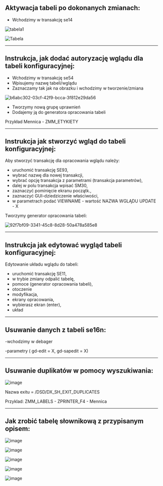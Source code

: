 ## Aktywacja tabeli po dokonanych zmianach:

* Wchodzimy w transakcję se14

![tabela1](https://user-images.githubusercontent.com/91785152/224951430-ac96fc80-a7f7-4850-b760-d90ba76cdcab.png)

![Tabela](https://user-images.githubusercontent.com/91785152/224951455-62e6b16c-2122-4e1f-8672-ed47e205de48.png)

-----------------------------------------------------------------------------------------------------------------------------------------------------------------------

## Instrukcja, jak dodać autoryzację wglądu dla tabeli konfiguracyjnej:

* Wchodzimy w transakcję se54
* Wpisujemy nazwę tabeli/wglądu
* Zaznaczamy tak jak na obrazku i wchodzimy w tworzenie/zmiana

![b6abc302-03cf-42f9-bcca-3f812e29da56](https://user-images.githubusercontent.com/91785152/204552477-25fcf053-bc05-41ba-a3e7-9c1f105337df.jpg)

* Tworzymy nową grupę uprawnień
* Dodajemy ją do generatora opracowania tabeli

Przykład Mennica - ZMM_ETYKIETY

-----------------------------------------------------------------------------------------------------------------------------------------------------------------------

## Instrukcja jak stworzyć wgląd do tabeli konfiguracyjnej:

Aby stworzyć transakcję dla opracowania wglądu należy:

- uruchomić transakcję SE93,
- wybrać nazwę dla nowej transakcji,
- wybrać opcję transakcja z parametrami (transakcja parametrów),
- dalej w polu transakcja wpisać SM30,
- zaznaczyć pominięcie ekranu początk.,
- zaznaczyć GUI-dziedziczenie właściwości,
- w parametrach podać VIEWNAME - wartość NAZWA WGLĄDU
		      UPDATE	- X
		      
Tworzymy generator opracowania tabeli:

![92f7bf09-3341-45c8-8d28-50a478a585e8](https://user-images.githubusercontent.com/91785152/198004684-a3dce76d-9377-49cf-a564-8c2e45915daa.jpg)

-----------------------------------------------------------------------------------------------------------------------------------------------------------------------

## Instrukcja jak edytować wygląd tabeli konfiguracyjnej:

Edytowanie układu wglądu do tabeli:

- uruchomić transakcję SE11,
- w trybie zmiany odpalić tabelę,
- pomoce (generator opracowania tabeli),
- otoczenie
- modyfikacja,
- ekrany opracowania,
- wybierasz ekran (enter),
- układ

-----------------------------------------------------------------------------------------------------------------------------------------------------------------------

## Usuwanie danych z tabeli se16n:

-wchodzimy w debager

-parametry ( gd-edit = X, gd-sapedit = X)

-----------------------------------------------------------------------------------------------------------------------------------------------------------------------

## Usuwanie duplikatów w pomocy wyszukiwania:

![image](https://user-images.githubusercontent.com/91785152/205066443-0507f392-41af-4f48-aa8f-938e20ae76fe.png)

Nazwa exitu = /DSD/DX_SH_EXIT_DUPLICATES

Przyklad: ZMM_LABELS - ZPRINTER_F4 - Mennica

-----------------------------------------------------------------------------------------------------------------------------------------------------------------------

## Jak zrobić tabelę słownikową z przypisanym opisem:

![image](https://github.com/natanielgasiorek/SAP/assets/91785152/ec395543-e14c-4262-9afe-5062d40566f7)

![image](https://github.com/natanielgasiorek/SAP/assets/91785152/dbdbd757-43a8-4f86-9918-1109fcc7f332)

![image](https://github.com/natanielgasiorek/SAP/assets/91785152/1a0777f2-621c-4479-8fc0-d7b0c49da840)

![image](https://github.com/natanielgasiorek/SAP/assets/91785152/d6f37fa5-790d-437a-8213-ebc472af11c8)

![image](https://github.com/natanielgasiorek/SAP/assets/91785152/d798a8b1-009c-4fdb-83ba-7a68d1183bf5)

